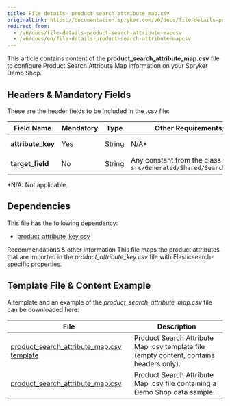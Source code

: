 ```yaml
---
title: File details- product_search_attribute_map.csv
originalLink: https://documentation.spryker.com/v6/docs/file-details-product-search-attribute-mapcsv
redirect_from:
  - /v6/docs/file-details-product-search-attribute-mapcsv
  - /v6/docs/en/file-details-product-search-attribute-mapcsv
---
```


This article contains content of the **product_search_attribute_map.csv** file to configure Product Search Attribute Map information on your Spryker Demo Shop.

## Headers & Mandatory Fields 
These are the header fields to be included in the .csv file:

| Field Name | Mandatory | Type | Other Requirements/Comments | Description |
| --- | --- | --- | --- | --- |
| **attribute_key** | Yes | String |N/A* | 	Identifier of an attribute. |
| **target_field** | No | String |	Any constant from the class `src/Generated/Shared/Search/PageIndexMap.php` | Elasticsearch property. |
*N/A: Not applicable.

## Dependencies

This file has the following dependency:
*    [product_attribute_key.csv](https://documentation.spryker.com/docs/file-details-product-attribute-keycsv)

Recommendations & other information
This file maps the product attributes that are imported in the *product_attribute_key.csv* file with Elasticsearch-specific properties.

## Template File & Content Example
A template and an example of the *product_search_attribute_map.csv*  file can be downloaded here:

| File | Description |
| --- | --- |
| [product_search_attribute_map.csv template](https://spryker.s3.eu-central-1.amazonaws.com/docs/Developer+Guide/Back-End/Data+Manipulation/Data+Ingestion/Data+Import/Data+Import+Categories/Merchandising+Setup/Product+Merchandising/Template+product_search_attribute_map.csv) | Product Search Attribute Map .csv template file (empty content, contains headers only). |
| [product_search_attribute_map.csv](https://spryker.s3.eu-central-1.amazonaws.com/docs/Developer+Guide/Back-End/Data+Manipulation/Data+Ingestion/Data+Import/Data+Import+Categories/Merchandising+Setup/Product+Merchandising/product_search_attribute_map.csv) | Product Search Attribute Map .csv file containing a Demo Shop data sample. |
